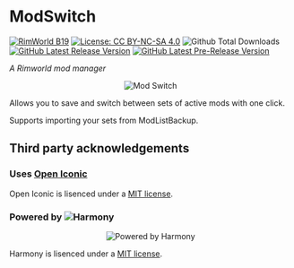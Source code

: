 
# ModSwitch

[![RimWorld B19](https://img.shields.io/badge/RimWorld-B19-green.svg?style=popout-square)](http://rimworldgame.com/) 
[![License: CC BY-NC-SA 4.0](https://img.shields.io/badge/License-CC%20BY--NC--SA%204.0-lightgrey.svg?style=popout-square)](https://creativecommons.org/licenses/by-nc-sa/4.0/) ![Github Total Downloads](https://img.shields.io/github/downloads-pre/doctorvangogh/modswitch/total.svg?style=popout-square)  [![GitHub Latest Release Version](https://img.shields.io/github/release/doctorvangogh/modswitch.svg?style=popout-square)](../../releases/latest) [![GitHub Latest Pre-Release Version](https://img.shields.io/github/release/doctorvangogh/modswitch/all.svg?style=popout-square)](../../releases)

_A Rimworld mod manager_

<p align="center"><img alt="Mod Switch" src="https://raw.githubusercontent.com/DoctorVanGogh/ModSwitch/master/About/preview.png" /></p>

Allows you to save and switch between sets of active mods with one click.

Supports importing your sets from ModListBackup.

## Third party acknowledgements

### Uses [Open Iconic](http://www.useiconic.com/open)

Open Iconic is lisenced under a [MIT license](http://opensource.org/licenses/MIT).

### Powered by ![Harmony](https://github.com/pardeike/Harmony)

<p align="center">
<img alt="Powered by Harmony" src="https://raw.githubusercontent.com/pardeike/Harmony/master/HarmonyLogo.png" />
</p>

Harmony is lisenced under a [MIT license](https://raw.githubusercontent.com/pardeike/Harmony/master/LICENSE).
